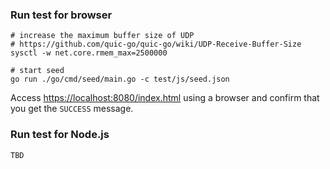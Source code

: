 ### Run test for browser

```console
# increase the maximum buffer size of UDP
# https://github.com/quic-go/quic-go/wiki/UDP-Receive-Buffer-Size
sysctl -w net.core.rmem_max=2500000

# start seed
go run ./go/cmd/seed/main.go -c test/js/seed.json
```

Access [https://localhost:8080/index.html](https://localhost:8080/index.html) using a browser and confirm that you get the `SUCCESS` message.

### Run test for Node.js

`TBD`
